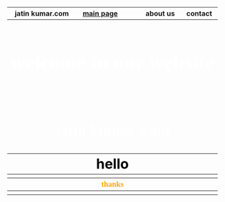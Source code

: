 <html>
<head>
    <title>Document</title>
</head>
<body background="html/07.jpg">

<table border="0"width="100%"height="1000px">
<!----Row1---->
<tr>
<th>jatin kumar.com</th>
<th><a href ="a.html">main page</a></th>
<th></th>
<th></th>
<th>about us</th>
<th>contact</th>
</TR>

<!----row2---->
<tr>
<th colspan="6">
<font color="white"face="Cambria Math" size="5">
<h1> welcome to our website</h1><br>
<h2>   jatin kumar .com</h2>
</font>
</th>
</TR>

<!----Row3---->
<tr>
<th colspan="6">
<font size="6" color="black"> hello </font>
</th>

</TR>

<!----Row4---->
<tr>
<th></th>
<th></th>
<th></th>
<th></th>
<th></th>
<th></th>
</TR>

<!----Row5---->
<tr>
<th colspan="6">
<font color="orange"size="4"face="Cambria"> thanks </font>
</th>
</TR>

<!----Row6---->
<tr>
<th></th>
<th></th>
<th></th>
<th></th>
<th></th>
<th></th>
</TR>

</table>


</body>
</html>
